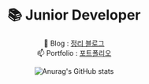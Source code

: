 <div align=center><h1>📚 Junior Developer</h1></div>
<div align=center> 


📝 Blog : [정리 블로그](https://rudtjs49.tistory.com)  <br>
📫 Portfolio : [포트폴리오](https://www.notion.so/1-f2c6d5ab41214818b6782be487a0f87c)


![Anurag's GitHub stats](https://github-readme-stats.vercel.app/api?username=js988174&show_icons=true&theme=blue)
  <div>

    
